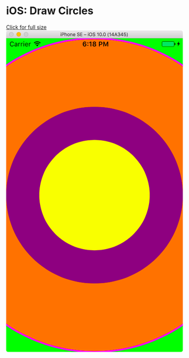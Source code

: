 # iOS: Draw Circles

[Click for full size](https://raw.githubusercontent.com/dlcmh/ios-draw-circles/master/1.png)
<br>
![Mutiple circles)](1.png "Mutiple circles")
